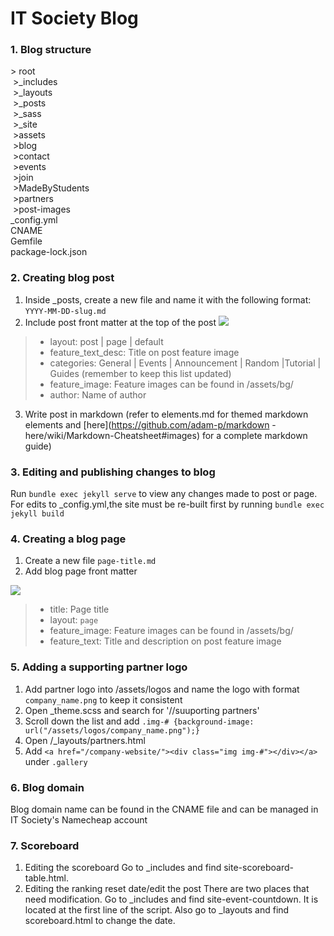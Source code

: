 # IT Society Blog
### 1. Blog structure
 \> root 
<br />
&nbsp;\>_includes
<br />
&nbsp;\>_layouts
<br />
&nbsp;\>_posts
<br />
&nbsp;\>_sass
<br />
&nbsp;\>_site
<br />
&nbsp;\>assets
<br />
&nbsp;\>blog
<br />
&nbsp;\>contact
<br />
&nbsp;\>events
<br />
&nbsp;>join
<br />
&nbsp;>MadeByStudents
<br />
&nbsp;>partners
<br />
&nbsp;>post-images
<br />
_config.yml
<br />
CNAME
<br />
Gemfile
<br />
package-lock.json

### 2. Creating blog post
1. Inside \_posts, create a new file and name it with the following format:
`YYYY-MM-DD-slug.md`
2. Include post front matter at the top of the post
![](https://i.imgur.com/YZfB768.png)
> - layout: post | page | default
> - feature_text_desc: Title on post feature image
> - categories: General | Events | Announcement | Random |Tutorial | Guides (remember to keep this list updated)
> - feature_image: Feature images can be found in /assets/bg/
> - author: Name of author
3. Write post in markdown (refer to elements.md for themed markdown elements and [here](https://github.com/adam-p/markdown
-here/wiki/Markdown-Cheatsheet#images)
for a complete markdown guide)

### 3. Editing and publishing changes to blog
Run `bundle exec jekyll serve` to view any changes made to post or page. For edits to \_config.yml,the site must be re-built
 first by running `bundle exec jekyll build`
 
### 4. Creating a blog page
1. Create a new file `page-title.md`
2. Add blog page front matter

![](https://i.imgur.com/m14chBn.png)
> - title: Page title
> - layout: `page`
> - feature_image: Feature images can be found in /assets/bg/
> - feature_text: Title and description on post feature image

### 5. Adding a supporting partner logo
1. Add partner logo into /assets/logos and name the logo with format `company_name.png` to keep it consistent
2. Open _theme.scss and search for '//suuporting partners'
3. Scroll down the list and add `.img-# {background-image: url("/assets/logos/company_name.png");}`
4. Open /_layouts/partners.html
5. Add `<a href="/company-website/"><div class="img img-#"></div></a>` under `.gallery`

### 6. Blog domain
Blog domain name can be found in the CNAME file and can be managed in IT Society's Namecheap account

### 7. Scoreboard
1. Editing the scoreboard
	Go to _includes and find site-scoreboard-table.html.
2. Editing the ranking reset date/edit the post
	There are two places that need modification.
	Go to _includes and find site-event-countdown. It is located at the first line of the script.
	Also go to _layouts and find scoreboard.html to change the date.